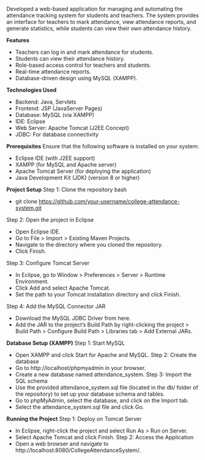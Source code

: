 Developed a web-based application for managing and automating the attendance tracking system for students and teachers. 
The system provides an interface for teachers to mark attendance, view attendance reports, and generate statistics, while students can view their own attendance history.

******Features******
* Teachers can log in and mark attendance for students.
*	Students can view their attendance history.
*	Role-based access control for teachers and students.
*	Real-time attendance reports.
*	Database-driven design using MySQL (XAMPP).

******Technologies Used******
*	Backend: Java, Servlets
*	Frontend: JSP (JavaServer Pages)
*	Database: MySQL (via XAMPP)
*	IDE: Eclipse
*	Web Server: Apache Tomcat (J2EE Concept)
*	JDBC: For database connectivity

******Prerequisites******
Ensure that the following software is installed on your system:
*	Eclipse IDE (with J2EE support)
*	XAMPP (for MySQL and Apache server)
*	Apache Tomcat Server (for deploying the application)
*	Java Development Kit (JDK) (version 8 or higher)

******Project Setup******
Step 1: Clone the repository bash
*	git clone https://github.com/your-username/college-attendance-system.git

Step 2: Open the project in Eclipse
*	Open Eclipse IDE.
*	Go to File > Import > Existing Maven Projects.
*	Navigate to the directory where you cloned the repository.
*	Click Finish.

Step 3: Configure Tomcat Server
*	In Eclipse, go to Window > Preferences > Server > Runtime Environment.
*	Click Add and select Apache Tomcat.
*	Set the path to your Tomcat installation directory and click Finish.

Step 4: Add the MySQL Connector JAR
*	Download the MySQL JDBC Driver from here.
*	Add the JAR to the project’s Build Path by right-clicking the project > Build Path > Configure Build Path > Libraries tab > Add External JARs.

******Database Setup (XAMPP)******
Step 1: Start MySQL
*	Open XAMPP and click Start for Apache and MySQL.
Step 2: Create the database
*	Go to http://localhost/phpmyadmin in your browser.
*	Create a new database named attendance_system.
Step 3: Import the SQL schema
*	Use the provided attendance_system.sql file (located in the db/ folder of the repository) to set up your database schema and tables.
*	Go to phpMyAdmin, select the database, and click on the Import tab.
*	Select the attendance_system.sql file and click Go.

******Running the Project******
Step 1: Deploy on Tomcat Server
*	In Eclipse, right-click the project and select Run As > Run on Server.
*	Select Apache Tomcat and click Finish.
Step 2: Access the Application
*	Open a web browser and navigate to http://localhost:8080/CollegeAttendanceSystem/.
